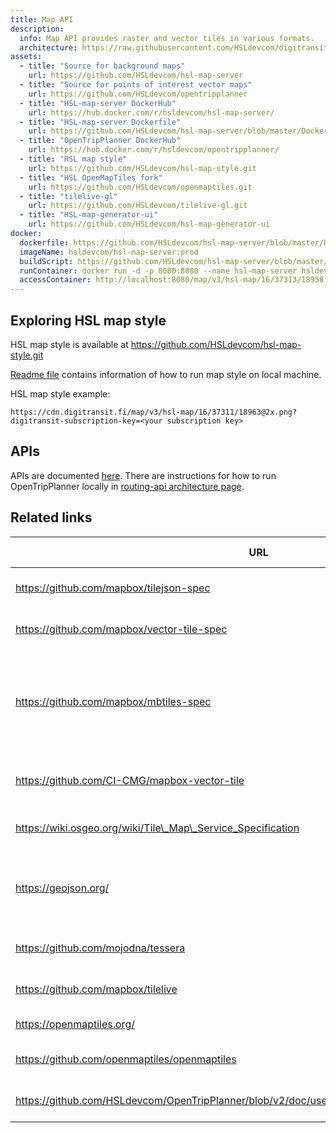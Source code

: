 ```yaml
---
title: Map API
description:
  info: Map API provides raster and vector tiles in various formats.
  architecture: https://raw.githubusercontent.com/HSLdevcom/digitransit-site/master/src/pages/en/developers/architecture/x-apis/4-map-api/architecture.xml
assets:
  - title: "Source for background maps"
    url: https://github.com/HSLdevcom/hsl-map-server
  - title: "Source for points of interest vector maps"
    url: https://github.com/HSLdevcom/opentripplanner
  - title: "HSL-map-server DockerHub"
    url: https://hub.docker.com/r/hsldevcom/hsl-map-server/
  - title: "HSL-map-server Dockerfile"
    url: https://github.com/HSLdevcom/hsl-map-server/blob/master/Dockerfile
  - title: "OpenTripPlanner DockerHub"
    url: https://hub.docker.com/r/hsldevcom/opentripplanner/
  - title: "HSL map style"
    url: https://github.com/HSLdevcom/hsl-map-style.git
  - title: "HSL OpenMapTiles fork"
    url: https://github.com/HSLdevcom/openmaptiles.git
  - title: "tilelive-gl"
    url: https://github.com/HSLdevcom/tilelive-gl.git
  - title: "HSL-map-generator-ui"
    url: https://github.com/HSLdevcom/hsl-map-generator-ui
docker:
  dockerfile: https://github.com/HSLdevcom/hsl-map-server/blob/master/Dockerfile
  imageName: hsldevcom/hsl-map-server:prod
  buildScript: https://github.com/HSLdevcom/hsl-map-server/blob/master/.github/workflows/scripts/build_and_push_image.sh
  runContainer: docker run -d -p 8080:8080 --name hsl-map-server hsldevcom/hsl-map-server
  accessContainer: http://localhost:8080/map/v3/hsl-map/16/37313/18958.png
---
```


## Exploring HSL map style

HSL map style is available at https://github.com/HSLdevcom/hsl-map-style.git

[Readme file](https://github.com/HSLdevcom/hsl-map-style/blob/master/README.md) contains information of how to run map style on local machine.

HSL map style example:

`https://cdn.digitransit.fi/map/v3/hsl-map/16/37311/18963@2x.png?digitransit-subscription-key=<your subscription key>`

## APIs

APIs are documented [here](../../../apis/4-map-api/). There are instructions for how to run OpenTripPlanner locally in [routing-api architecture page](../1-routing-api/).

## Related links

| URL                                                          | Project description                                                                                       |
| ------------------------------------------------------------ | --------------------------------------------------------------------------------------------------------- |
| https://github.com/mapbox/tilejson-spec                      | JSON format for describing map tilesets                                                                   |
| https://github.com/mapbox/vector-tile-spec                   | Mapbox Vector Tile specification                                                                          |
| https://github.com/mapbox/mbtiles-spec                       | MBTiles specification for storing tiled map data in SQLite databases for immediate usage and for transfer |
| https://github.com/CI-CMG/mapbox-vector-tile                 | Java library for generating MapBox vector tiles |
| https://wiki.osgeo.org/wiki/Tile\_Map\_Service_Specification | Tile Map Service Specification                                                                            |
| https://geojson.org/                                         | GeoJSON format for encoding a variety of geographic data structures                                       |
| https://github.com/mojodna/tessera                           | Tessera development on GitHub                                                                             |
| https://github.com/mapbox/tilelive                           | TileLive development on GitHub                                                                            |
| https://openmaptiles.org/                                    | OpenMapTiles Project                                                                                      |
| https://github.com/openmaptiles/openmaptiles                 | OpenMapTiles development on GitHub                                                                        |
| https://github.com/HSLdevcom/OpenTripPlanner/blob/v2/doc/user/sandbox/MapboxVectorTilesApi.md | OpenTripPlanner vector tile layer documentation                                                                        |
